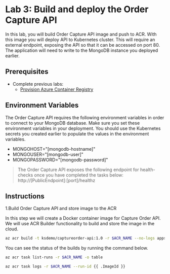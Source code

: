 Lab 3: Build and deploy the Order Capture API
==

In this lab, you will build Order Capture API image and push to ACR. With this image you will deploy API to Kubernetes cluster. This will require an external endpoint, exposing the API so that it can be accessed on port 80. The application will need to write to the MongoDB instance you deployed earlier.

## Prerequisites
* Complete previous labs:
    * [Provision Azure Container Registry](../azure-container-registry/README.md)

## Environment Variables
The Order Capture API requires the following environment variables in order to connect to your MongoDB database. Make sure you set these environment variables in your deployment. You should use the Kubernetes secrets you created earlier to populate the values in the environment variables.

* MONGOHOST="[mongodb-hostname]"
* MONGOUSER="[mongodb-user]"
* MONGOPASSWORD="[mongodb-password]"

> The Order Capture API exposes the following endpoint for health-checks once you have completed the tasks below: http://[PublicEndpoint]:[port]/healthz

## Instructions

1.Build Order Capture API and store image to the ACR

In this step we will create a Docker container image for Capture Order API. We will use ACR Builder functionality to build and store the image in the cloud.

```bash
az acr build -t ksdemo/captureorder-api:1.0 -r $ACR_NAME --no-logs apps/captureorder
```

You can see the status of the builds by running the command below.

```bash
az acr task list-runs -r $ACR_NAME -o table

az acr task logs -r $ACR_NAME --run-id {{ .ImageId }}
```